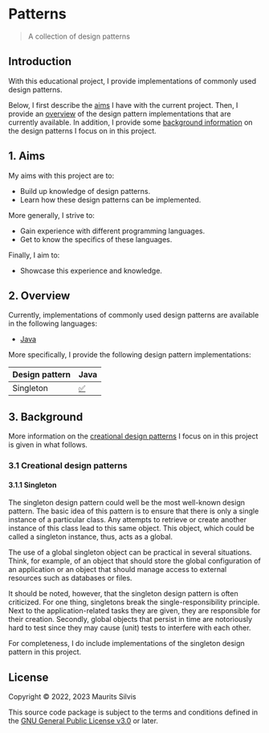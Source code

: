 # Patterns

> A collection of design patterns

## Introduction

With this educational project, I provide implementations of commonly used design patterns.

Below, I first describe the [aims](#1-aims) I have with the current project.
Then, I provide an [overview](#2-overview) of the design pattern implementations that are currently available.
In addition, I provide some [background information](#3-background) on the design patterns I focus on in this project.

## 1. Aims

My aims with this project are to:

- Build up knowledge of design patterns.
- Learn how these design patterns can be implemented.

More generally, I strive to:

- Gain experience with different programming languages.
- Get to know the specifics of these languages.

Finally, I aim to:

- Showcase this experience and knowledge.

## 2. Overview

Currently, implementations of commonly used design patterns are available in the following languages:

- [Java](java)

More specifically, I provide the following design pattern implementations:

| Design pattern | Java                                                             |
|----------------|------------------------------------------------------------------|
| Singleton      | [✅](java/src/main/java/nl/mauritssilvis/patterns/java/singleton) |

## 3. Background

More information on the [creational design patterns](#31-creational-design-patterns) I focus on in this project is given in what follows.

### 3.1 Creational design patterns

#### 3.1.1 Singleton

The singleton design pattern could well be the most well-known design pattern.
The basic idea of this pattern is to ensure that there is only a single instance of a particular class.
Any attempts to retrieve or create another instance of this class lead to this same object.
This object, which could be called a singleton instance, thus, acts as a global.

The use of a global singleton object can be practical in several situations.
Think, for example, of an object that should store the global configuration of an application or an object that should manage access to external resources such as databases or files.

It should be noted, however, that the singleton design pattern is often criticized.
For one thing, singletons break the single-responsibility principle.
Next to the application-related tasks they are given, they are responsible for their creation.
Secondly, global objects that persist in time are notoriously hard to test since they may cause (unit) tests to interfere with each other.

For completeness, I do include implementations of the singleton design pattern in this project.

## License

Copyright © 2022, 2023 Maurits Silvis

This source code package is subject to the terms and conditions defined in the [GNU General Public License v3.0](LICENSE.md) or later.
